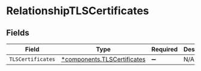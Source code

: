 # RelationshipTLSCertificates


## Fields

| Field                                                                     | Type                                                                      | Required                                                                  | Description                                                               |
| ------------------------------------------------------------------------- | ------------------------------------------------------------------------- | ------------------------------------------------------------------------- | ------------------------------------------------------------------------- |
| `TLSCertificates`                                                         | [*components.TLSCertificates](../../models/components/tlscertificates.md) | :heavy_minus_sign:                                                        | N/A                                                                       |
